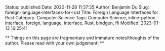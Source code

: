 Status: published
Date: 2020-11-28 11:37:35
Author: Benjamin Du
Slug: foreign-language-interfaces-for-rust
Title: Foreign Language Interfaces for Rust
Category: Computer Science
Tags: Computer Science, inline-python, interface, foreign, language, interface, Rust, bindgen, ffi
Modified: 2023-01-13 16:25:41

**
Things on this page are fragmentary and immature notes/thoughts of the author.
Please read with your own judgement!
**

